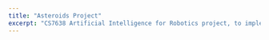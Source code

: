 ```yaml
---
title: "Asteroids Project"
excerpt: "CS7638 Artificial Intelligence for Robotics project, to implement a Kalman filter."
---
```

